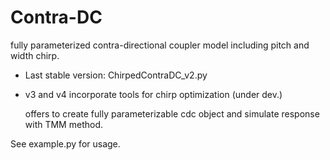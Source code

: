 # Contra-DC
fully parameterized contra-directional coupler model including pitch and width chirp.
- Last stable version: ChirpedContraDC_v2.py
- v3 and v4 incorporate tools for chirp optimization (under dev.)

  offers to create fully parameterizable cdc object and simulate response with TMM method.
  
See example.py for usage.
